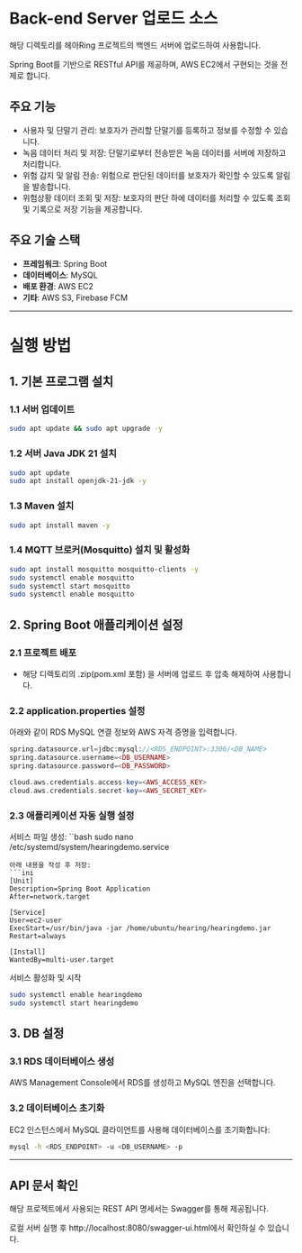 # Back-end Server 업로드 소스

해당 디렉토리를 헤아Ring 프로젝트의 백엔드 서버에 업로드하여 사용합니다.

Spring Boot를 기반으로 RESTful API를 제공하며, AWS EC2에서 구현되는 것을 전제로 합니다. 

## 주요 기능
- 사용자 및 단말기 관리: 보호자가 관리할 단말기를 등록하고 정보를 수정할 수 있습니다.
- 녹음 데이터 처리 및 저장: 단말기로부터 전송받은 녹음 데이터를 서버에 저장하고 처리합니다.
- 위험 감지 및 알림 전송: 위험으로 판단된 데이터를 보호자가 확인할 수 있도록 알림을 발송합니다.
- 위험상황 데이터 조회 및 저장: 보호자의 판단 하에 데이터를 처리할 수 있도록 조회 및 기록으로 저장 기능을 제공합니다.

## 주요 기술 스택
- **프레임워크**: Spring Boot
- **데이터베이스**: MySQL
- **배포 환경**: AWS EC2
- **기타**: AWS S3, Firebase FCM
  
---



# 실행 방법

## 1. 기본 프로그램 설치  

### 1.1 서버 업데이트
```bash
sudo apt update && sudo apt upgrade -y
```

### 1.2 서버 Java JDK 21 설치
```bash
sudo apt update
sudo apt install openjdk-21-jdk -y
```

### 1.3 Maven 설치
```bash
sudo apt install maven -y
```

### 1.4 MQTT 브로커(Mosquitto) 설치 및 활성화
```bash
sudo apt install mosquitto mosquitto-clients -y
sudo systemctl enable mosquitto
sudo systemctl start mosquitto
sudo systemctl enable mosquitto
```


## 2. Spring Boot 애플리케이션 설정
### 2.1 프로젝트 배포
* 해당 디렉토리의 .zip(pom.xml 포함) 을 서버에 업로드 후 압축 해제하여 사용합니다. 


### 2.2 application.properties 설정
아래와 같이 RDS MySQL 연결 정보와 AWS 자격 증명을 입력합니다.
```php
spring.datasource.url=jdbc:mysql://<RDS_ENDPOINT>:3306/<DB_NAME>
spring.datasource.username=<DB_USERNAME>
spring.datasource.password=<DB_PASSWORD>

cloud.aws.credentials.access-key=<AWS_ACCESS_KEY>
cloud.aws.credentials.secret-key=<AWS_SECRET_KEY>
```

### 2.3 애플리케이션 자동 실행 설정
서비스 파일 생성:
``bash
sudo nano /etc/systemd/system/hearingdemo.service
```
아래 내용을 작성 후 저장:
```ini
[Unit]
Description=Spring Boot Application
After=network.target

[Service]
User=ec2-user
ExecStart=/usr/bin/java -jar /home/ubuntu/hearing/hearingdemo.jar
Restart=always

[Install]
WantedBy=multi-user.target
```
서비스 활성화 및 시작
```bash
sudo systemctl enable hearingdemo
sudo systemctl start hearingdemo
```

## 3. DB 설정
### 3.1 RDS 데이터베이스 생성
AWS Management Console에서 RDS를 생성하고 MySQL 엔진을 선택합니다.

### 3.2 데이터베이스 초기화
EC2 인스턴스에서 MySQL 클라이언트를 사용해 데이터베이스를 초기화합니다:
```bash
mysql -h <RDS_ENDPOINT> -u <DB_USERNAME> -p
```

---

## API 문서 확인
해당 프로젝트에서 사용되는 REST API 명세서는 Swagger를 통해 제공됩니다.

로컬 서버 실행 후 http://localhost:8080/swagger-ui.html에서 확인하실 수 있습니다.
